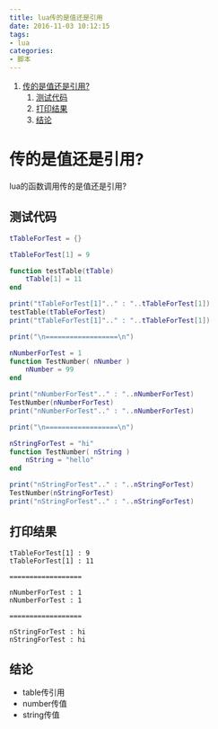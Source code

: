 ```yaml
---
title: lua传的是值还是引用
date: 2016-11-03 10:12:15
tags:
- lua
categories:
- 脚本
---
```


<!-- TOC -->
1. [传的是值还是引用?](#%E4%BC%A0%E7%9A%84%E6%98%AF%E5%80%BC%E8%BF%98%E6%98%AF%E5%BC%95%E7%94%A8)
    1. [测试代码](#%E6%B5%8B%E8%AF%95%E4%BB%A3%E7%A0%81)
    2. [打印结果](#%E6%89%93%E5%8D%B0%E7%BB%93%E6%9E%9C)
    3. [结论](#%E7%BB%93%E8%AE%BA)
<!-- TOC -->

# 传的是值还是引用?

lua的函数调用传的是值还是引用?

<!-- more -->

## 测试代码

``` lua
tTableForTest = {}

tTableForTest[1] = 9

function testTable(tTable)
    tTable[1] = 11
end

print("tTableForTest[1]".." : "..tTableForTest[1])
testTable(tTableForTest)
print("tTableForTest[1]".." : "..tTableForTest[1])

print("\n==================\n")

nNumberForTest = 1
function TestNumber( nNumber )
    nNumber = 99
end

print("nNumberForTest".." : "..nNumberForTest)
TestNumber(nNumberForTest)
print("nNumberForTest".." : "..nNumberForTest)

print("\n==================\n")

nStringForTest = "hi"
function TestNumber( nString )
    nString = "hello"
end

print("nStringForTest".." : "..nStringForTest)
TestNumber(nStringForTest)
print("nStringForTest".." : "..nStringForTest)
```

## 打印结果

```
tTableForTest[1] : 9
tTableForTest[1] : 11

==================

nNumberForTest : 1
nNumberForTest : 1

==================

nStringForTest : hi
nStringForTest : hi
```

## 结论

- table传引用
- number传值
- string传值
